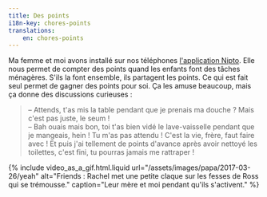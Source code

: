 ```yaml
---
title: Des points
i18n-key: chores-points
translations:
    en: chores-points
---
```


Ma femme et moi avons installé sur nos téléphones [l'application Nipto](https://nipto.app/fr). Elle nous permet de compter des points quand les enfants font des tâches ménagères. S'ils la font ensemble, ils partagent les points. Ce qui est fait seul permet de gagner des points pour soi. Ça les amuse beaucoup, mais ça donne des discussions curieuses :

> – Attends, t'as mis la table pendant que je prenais ma douche ? Mais c'est pas juste, le seum !  
> – Bah ouais mais bon, toi t'as bien vidé le lave-vaisselle pendant que je mangeais, hein ! Tu m'as pas attendu ! C'est la vie, frère, faut faire avec ! Et puis j'ai tellement de points d'avance après avoir nettoyé les toilettes, c'est fini, tu pourras jamais me rattraper !

{% include video_as_a_gif.html.liquid
url="/assets/images/papa/2017-03-26/yeah"
alt="Friends : Rachel met une petite claque sur les fesses de Ross qui se trémousse."
caption="Leur mère et moi pendant qu'ils s'activent."
%}